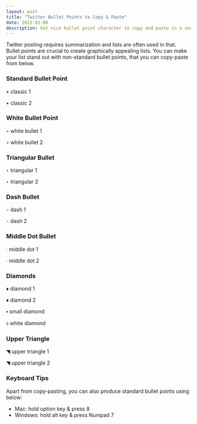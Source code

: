 ```yaml
---
layout: post
title: "Twitter Bullet Points to Copy & Paste"
date: 2022-02-06
description: Get nice bullet point character to copy and paste in a second.
---
```


Twitter posting requires summarization and lists are often used in that. 
Bullet points are crucial to create graphically appealing lists.
You can make your list stand out with non-standard bullet points, that you can copy-paste from below.


### Standard Bullet Point

• classic 1

• classic 2


### White Bullet Point
◦ white bullet 1

◦ white bullet 2


### Triangular Bullet
‣ triangular 1

‣ triangular 2


### Dash Bullet
⁃ dash 1

⁃ dash 2


### Middle Dot Bullet

∙ middle dot 1

∙ middle dot 2


### Diamonds

♦ diamond 1

♦ diamond 2

⬩ small diamond 

⬨ white diamond


### Upper Triangle 

◥ upper triangle 1

◥ upper triangle 2


### Keyboard Tips

Apart from copy-pasting, you can also produce standard bullet points using below:
- Mac: hold option key & press 8
- Windows: hold alt key & press Numpad 7

